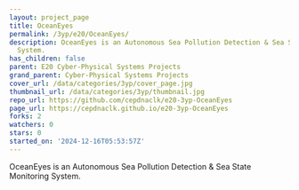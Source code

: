 ```yaml
---
layout: project_page
title: OceanEyes
permalink: /3yp/e20/OceanEyes/
description: OceanEyes is an Autonomous Sea Pollution Detection & Sea State Monitoring
  System.
has_children: false
parent: E20 Cyber-Physical Systems Projects
grand_parent: Cyber-Physical Systems Projects
cover_url: /data/categories/3yp/cover_page.jpg
thumbnail_url: /data/categories/3yp/thumbnail.jpg
repo_url: https://github.com/cepdnaclk/e20-3yp-OceanEyes
page_url: https://cepdnaclk.github.io/e20-3yp-OceanEyes
forks: 2
watchers: 0
stars: 0
started_on: '2024-12-16T05:53:57Z'
---
```


OceanEyes is an Autonomous Sea Pollution Detection & Sea State Monitoring System.